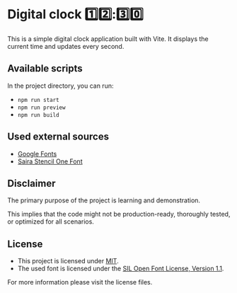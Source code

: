 # Digital clock 1️⃣2️⃣:3️⃣0️⃣

This is a simple digital clock application built with Vite. It displays the current time and updates every second.

## Available scripts

In the project directory, you can run:

- `npm run start`
- `npm run preview`
- `npm run build`

## Used external sources

- [Google Fonts](https://fonts.google.com/)
- [Saira Stencil One Font](https://fonts.google.com/share?selection.family=Saira+Stencil+One)

## Disclaimer

The primary purpose of the project is learning and demonstration.

This implies that the code might not be production-ready, thoroughly tested, or optimized for all scenarios.

## License

- This project is licensed under [MIT](https://github.com/tothlevente/digital-clock/blob/main/LICENSE).
- The used font is licensed under the [SIL Open Font License, Version 1.1](https://fonts.google.com/specimen/Saira+Stencil+One/license?selection.family=Saira+Stencil+One).

For more information please visit the license files.
